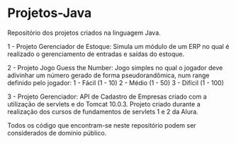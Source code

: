 # Projetos-Java
Repositório dos projetos criados na linguagem Java.

1 - Projeto Gerenciador de Estoque:
    Simula um módulo de um ERP no qual é realizado o gerenciamento de entradas e saídas do estoque.
    
2 - Projeto Jogo Guess the Number:
    Jogo simples no qual o jogador deve adivinhar um número gerado de forma pseudorandômica, num range definido pelo jogador:
      1 - Fácil (1 - 10)
      2 - Médio (1 - 50)
      3 - Difícil (1 - 100)
      
3 - Projeto Gerenciador:
    API de Cadastro de Empresas criado com a utilização de servlets e do Tomcat 10.0.3. Projeto criado durante a realização dos cursos de fundamentos de       servlets 1 e 2 da Alura.

Todos os código que encontram-se neste repositório podem ser considerados de domínio público.
